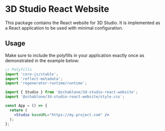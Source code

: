 # 3D Studio React Website

This package contains the React website for 3D Studio. It is implemented as a
React application to be used with minimal configuration.

## Usage

Make sure to include the polyfills in your application exactly once as
demonstrated in the example below:

```jsx
// Polyfills
import 'core-js/stable';
import 'reflect-metadata';
import 'regenerator-runtime/runtime';

import { Studio } from '@schablone/3d-studio-react-website';
import '@schablone/3d-studio-react-website/style.css';

const App = () => {
  return (
    <Studio baseURL="https://my.project.com" />
  );
};
```
